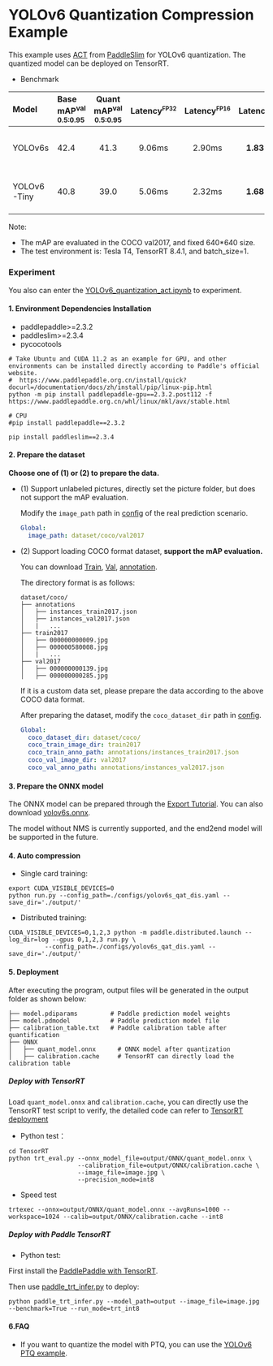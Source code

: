# YOLOv6 Quantization Compression Example

This example uses [ACT](https://github.com/PaddlePaddle/PaddleSlim/tree/develop/example/auto_compression) from [PaddleSlim](https://github.com/PaddlePaddle/PaddleSlim) for YOLOv6 quantization.
The quantized model can be deployed on TensorRT.

- Benchmark

| Model | Base mAP<sup>val<br>0.5:0.95  | Quant mAP<sup>val<br>0.5:0.95 | Latency<sup><small>FP32</small><sup><br><sup> | Latency<sup><small>FP16</small><sup><br><sup> | Latency<sup><small>INT8</small><sup><br><sup> | Model |
| :-------- |:-------- |:--------: | :--------: | :---------------------: | :----------------: | :----------------: |
| YOLOv6s |  42.4   | 41.3  |  9.06ms  |   2.90ms   |  **1.83ms**  | [ONNX](https://github.com/meituan/YOLOv6/releases/download/0.1.0/yolov6s.onnx) &#124; [Quant ONNX](https://bj.bcebos.com/v1/paddle-slim-models/act/yolov6s_quant_onnx.tar) |
| YOLOv6-Tiny  |  40.8   | 39.0 |  5.06ms  |   2.32ms   |  **1.68ms** | [ONNX](https://github.com/meituan/YOLOv6/releases/download/0.1.0/yolov6t.onnx) &#124; [Quant ONNX](https://bj.bcebos.com/v1/paddle-slim-models/act/yolov6_tiny_quant_onnx.tar) |

Note:
- The mAP are evaluated in the COCO val2017, and fixed 640*640 size.
- The test environment is: Tesla T4, TensorRT 8.4.1, and batch_size=1.

### Experiment

You also can enter the [YOLOv6_quantization_act.ipynb](./YOLOv6_quantization_act.ipynb) to experiment.

#### 1. Environment Dependencies Installation

- paddlepaddle>=2.3.2
- paddleslim>=2.3.4
- pycocotools

```shell
# Take Ubuntu and CUDA 11.2 as an example for GPU, and other environments can be installed directly according to Paddle's official website.
#  https://www.paddlepaddle.org.cn/install/quick?docurl=/documentation/docs/zh/install/pip/linux-pip.html
python -m pip install paddlepaddle-gpu==2.3.2.post112 -f https://www.paddlepaddle.org.cn/whl/linux/mkl/avx/stable.html

# CPU
#pip install paddlepaddle==2.3.2

pip install paddleslim==2.3.4
```

#### 2. Prepare the dataset

**Choose one of (1) or (2) to prepare the data.**

- (1) Support unlabeled pictures, directly set the picture folder, but does not support the mAP evaluation.

  Modify the `image_path` path in [config](./configs) of the real prediction scenario.
  ```yaml
  Global:
    image_path: dataset/coco/val2017
  ```

- (2) Support loading COCO format dataset, **support the mAP evaluation.**

  You can download [Train](http://images.cocodataset.org/zips/train2017.zip), [Val](http://images.cocodataset.org/zips/val2017.zip), [annotation](http://images.cocodataset.org/annotations/annotations_trainval2017.zip).

  The directory format is as follows:
  ```
  dataset/coco/
  ├── annotations
  │   ├── instances_train2017.json
  │   ├── instances_val2017.json
  │   |   ...
  ├── train2017
  │   ├── 000000000009.jpg
  │   ├── 000000580008.jpg
  │   |   ...
  ├── val2017
  │   ├── 000000000139.jpg
  │   ├── 000000000285.jpg
  ```

  If it is a custom data set, please prepare the data according to the above COCO data format.

  After preparing the dataset, modify the `coco_dataset_dir` path in [config](./configs).
  ```yaml
  Global:
    coco_dataset_dir: dataset/coco/
    coco_train_image_dir: train2017
    coco_train_anno_path: annotations/instances_train2017.json
    coco_val_image_dir: val2017
    coco_val_anno_path: annotations/instances_val2017.json
  ```


#### 3. Prepare the ONNX model

The ONNX model can be prepared through the [Export Tutorial](https://github.com/meituan/YOLOv6/blob/main/deploy/ONNX/README.md). You can also download [yolov6s.onnx](https://github.com/meituan/YOLOv6/releases/download/0.1.0/yolov6s.onnx).

The model without NMS is currently supported, and the end2end model will be supported in the future.


#### 4. Auto compression

- Single card training:
```
export CUDA_VISIBLE_DEVICES=0
python run.py --config_path=./configs/yolov6s_qat_dis.yaml --save_dir='./output/'
```

- Distributed training:
```
CUDA_VISIBLE_DEVICES=0,1,2,3 python -m paddle.distributed.launch --log_dir=log --gpus 0,1,2,3 run.py \
          --config_path=./configs/yolov6s_qat_dis.yaml --save_dir='./output/'
```


#### 5. Deployment

After executing the program, output files will be generated in the output folder as shown below:
```shell
├── model.pdiparams         # Paddle prediction model weights
├── model.pdmodel           # Paddle prediction model file
├── calibration_table.txt   # Paddle calibration table after quantification
├── ONNX
│   ├── quant_model.onnx      # ONNX model after quantization
│   ├── calibration.cache     # TensorRT can directly load the calibration table
```

##### Deploy with TensorRT

Load `quant_model.onnx` and `calibration.cache`, you can directly use the TensorRT test script to verify, the detailed code can refer to [TensorRT deployment](/TensorRT)

- Python test：
```shell
cd TensorRT
python trt_eval.py --onnx_model_file=output/ONNX/quant_model.onnx \
                   --calibration_file=output/ONNX/calibration.cache \
                   --image_file=image.jpg \
                   --precision_mode=int8
```

- Speed test
```shell
trtexec --onnx=output/ONNX/quant_model.onnx --avgRuns=1000 --workspace=1024 --calib=output/ONNX/calibration.cache --int8
```

##### Deploy with Paddle TensorRT

- Python test:

First install the [PaddlePaddle with TensorRT](https://www.paddlepaddle.org.cn/inference/v2.3/user_guides/download_lib.html#python).

Then use [paddle_trt_infer.py](./paddle_trt_infer.py) to deploy:
```shell
python paddle_trt_infer.py --model_path=output --image_file=image.jpg --benchmark=True --run_mode=trt_int8
```

#### 6.FAQ

- If you want to quantize the model with PTQ, you can use the [YOLOv6 PTQ example](https://github.com/PaddlePaddle/PaddleSlim/tree/develop/example/post_training_quantization/pytorch_yolo_series).
